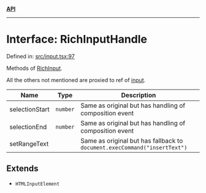 [**API**](../API.md)

***

# Interface: RichInputHandle

Defined in: [src/input.tsx:97](https://github.com/inokawa/rich-textarea/blob/7eb748f42b59f753b6ba4e33c0a5f82e934d33c9/src/input.tsx#L97)

Methods of [RichInput](../functions/experimental_RichInput.md).

All the others not mentioned are proxied to ref of [input](https://developer.mozilla.org/en-US/docs/Web/API/HTMLInputElement).

| Name              | Type     | Description                                                            |
| ----------------- | -------- | ---------------------------------------------------------------------- |
| selectionStart    | `number` | Same as original but has handling of composition event                    |
| selectionEnd      | `number` | Same as original but has handling of composition event                    |
| setRangeText      |          | Same as original but has fallback to `document.execCommand("insertText")` |

## Extends

- `HTMLInputElement`
